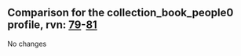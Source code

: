 ## Comparison for the collection_book_people0 profile, rvn: [79](https://github.com/PRO100KatYT/FortniteProfileRevisions/tree/main/profiles/collection_book_people0/79%20collection_book_people0.json)-[81](https://github.com/PRO100KatYT/FortniteProfileRevisions/tree/main/profiles/collection_book_people0/81%20collection_book_people0.json)

No changes
